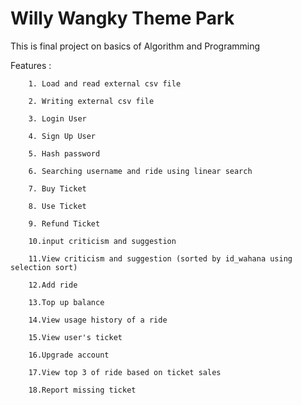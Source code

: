 # Willy Wangky Theme Park

This is final project on basics of Algorithm and Programming 

Features :

		1. Load and read external csv file
	
		2. Writing external csv file
	
		3. Login User
	
		4. Sign Up User
	
		5. Hash password
	
		6. Searching username and ride using linear search
	
		7. Buy Ticket
	
		8. Use Ticket
	
		9. Refund Ticket
	
		10.input criticism and suggestion
	
		11.View criticism and suggestion (sorted by id_wahana using selection sort)
	
		12.Add ride
	
		13.Top up balance
	
		14.View usage history of a ride
	
		15.View user's ticket
	
		16.Upgrade account
	
		17.View top 3 of ride based on ticket sales
	
		18.Report missing ticket



